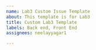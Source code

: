 ```yaml
---
name: Lab3 Custom Issue Template
about: This template is for Lab3
title: Custom Lab3 Template
labels: Back end, Front End
assignees: neelayyagar1

---
```



